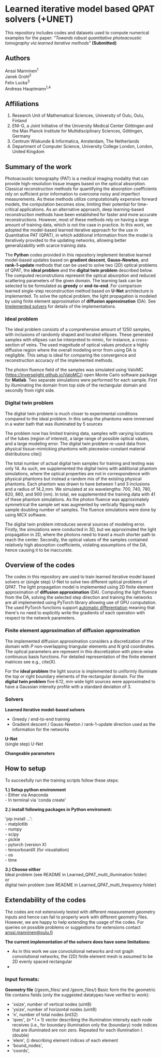 # Learned iterative model based QPAT solvers (+UNET)

This repository includes codes and datasets used to compute numerical examples for the paper: *"Towards robust quantitative photoacoustic tomography via learned iterative methods"* **(Submitted)**

## Authors
Anssi Manninen<sup>1</sup>  <br />
Janek Grohl<sup>2</sup> <br />
Felix Lucka<sup>3</sup>  <br />
Andreas Hauptmann<sup>1,4</sup>  <br />

## Affiliations 
1. Research Unit of Mathematical Sciences, University of Oulu, Oulu, Finland <br />
2. ENI-G, a Joint Initiative of the University Medical Center Göttingen and the Max Planck Institute for Multidisciplinary Sciences, Göttingen, Germany <br />
3. Centrum Wiskunde \& Informatica, Amsterdam, The Netherlands <br />
4. Department of Computer Science, University College London, London, United Kingdom <br />

## Summary of the work
Photoacoustic tomography (PAT) is a medical imaging modality that can provide high-resolution tissue images based on the optical absorption. Classical reconstruction methods for quantifying the absorption coefficients rely on sufficient prior information to overcome noisy and imperfect measurements. As these methods utilize computationally expensive forward models, the computation becomes slow, limiting their potential for time-critical applications. As an alternative approach, deep learning-based reconstruction methods have been established for faster and more accurate reconstructions. However, most of these methods rely on having a large amount of training data, which is not the case in practice. In this work, we adopted the model-based learned iterative approach for the use in Quantitative PAT (QPAT), in which additional information from the model is iteratively provided to the updating networks, allowing better generalizability with scarce training data. 

The **Python** codes provided in this repository implement iterative learned model-based updates based on **gradient descent**, **Gauss-Newton**, and **rank-1-update** methods that can be used to solve two (2D) optical problems of QPAT, the **ideal problem** and the **digital twin problem** described below. The computed reconstrutions represent the optical absorption and reduced scattering parameters of the given domain. The learning task can be selected to be formulated as **greedy** or **end-to-end**. For comparison learned single-step reconstruction method based on **U-Net** architecture is implemented. To solve the optical problem, the light propagation is modeled by using finite element approximation of **diffusion approximation** (DA). See [Implemented solvers](#Implemented-solvers) for details of the implementations.


### Ideal problem
The ideal problem consists of a comprehensive amount of 1250 samples, with inclusions of randomly shaped and located ellipses. These generated samples with ellipses can be interpreted to mimic, for instance, a cross-section of veins. The used magnitude of optical values produce a highly diffusive region where the overall modeling error from using DA is negligible. This setup is ideal for comparing the convergence and reconstruction accuracy of the implemented methods. 

The photon fluence field of the samples was simulated using ValoMC (https://inverselight.github.io/ValoMC/) open Monte Carlo software package for **Matlab**. Two separate simulations were performed for each sample. First by illuminating the domain from top side of the rectangular domain and secondly from right side.


### Digital twin problem
The digital twin problem is much closer to experimental conditions compared to the ideal problem. In this setup the phantoms were immersed in a water bath that was illuminated by 5 sources 

The problem now has limited training data, samples with varying locations of the tubes (region of interest), a large range of possible optical values, and a large modeling error. The digital twin problem re-used data from physical tissue-mimicking phantoms with piecewise-constant material distributions cite{}

The total number of actual digital twin samples for training and testing was only 14. As such, we supplemented the digital twins with additional phantom simulations, where the optical properties are not in correspondence with physical phantoms but instead a random mix of the existing physical phantoms. Each phantom was drawn to have between 1 and 3 inclusions and a radius of 14.2\,mm. We simulated at six wavelengths: 700, 740, 780, 820, 860, and 900 (nm). In total, we supplemented the training data with 41 of these phantom simulations. As the photon fluence was approximately symmetrical the sample set was augmented by vertically flipping each sample doubling number of samples. The fluence simulations were done by using MCX software.

The digital twin problem introduces several sources of modeling error. Firstly, the simulations were conducted in 3D, but we approximated the light propagation in 2D, where the photons need to travel a much shorter path to reach the center. Secondly, the optical values of the samples contained relatively high absorption coefficients, violating assumptions of the DA, hence causing it to be inaccurate.

## Overview of the codes
The codes in this repository are used to train learned iterative model based solvers or (single step) U-Net to solve two different optical problems of QPAT.
The light propagation model is implemented using 2D finite element approximation of **diffusion approximation** (DA). Computing the light fluence from the DA, solving the selected step direction and training the networks are all implemented using PyTorch library allowing use of GPU computation. The used PyTorch functions support [automatic differentiation](https://docs.pytorch.org/tutorials/beginner/basics/autogradqs_tutorial.html) meaning that there's no need to explicitly write the gradients of each operation with respect to the network parameters.

### Finite element approximation of diffusion approximation
The implemented diffusion approximation considers a discretization of the domain with $P$ non-overlapping triangular elements and $N$ grid coordinates. The optical parameters are represent in this discretization with piece-wise continuous basis functions. For detailed representation of the finite element matrices see e.g., cite(X). 

For the **ideal problem** the light source is implemented to uniformly illuminate the top or right boundary elements of the rectangular domain. For the 
**digital twin problem** five 6.12\, mm wide light sources were approximated to have a Gaussian intensity profile with a standard deviation of 3.  

### Solvers 

**Learned iterative model-based solvers** <br />
- Greedy / end-to-end training 
- Gradient descent / Gauss-Newton / rank-1-update direction used as the information for the networks <br />

**U-Net** <br />
(single step) U-Net <br />

**Changeable parameters**


## How to setup
To succesfully run the training scripts follow these steps:

**1.) Setup python environment** <br />
    - Either via Anaconda <br />
    - In terminal via 'conda create'

**2.) install following packages in Python enviroment:** <br />

'pip install ...':  <br />
    - matplotlib <br />
    - numpy <br />
    - scipy <br />
    - pickle <br />
    - pytorch (version X) <br />
    - tensorboardX (for visualiation) <br />
    - os <br />
    - time <br />

**3.) Choose either** <br />
Ideal problem (see README in Learned_QPAT_multi_illumination folder) <br />
or <br />
digital twin problem (see README in Learned_QPAT_multi_frequency folder) 




## Extendability of the codes 
The codes are not extensively tested with different measurement geometry inputs and hence can fail to properly work with different geometry files.  <br />
However, we are happy to help extending the usage of the codes. For queries on possible problems or suggestions for extensions contact anssi.manninen@oulu.fi

**The current implementation of the solvers does have some limitations:**
- As in this work we use convolutional networks and not graph convolutional networks, the (2D) finite element mesh is assumed to be 2D evenly spaced rectangular
-


### Input formats:

**Geometry file** (/geom_files/ and /geom_files/)
Basic form the the geometric file contains fields (only the suggested datatypes have verified to work):
- 'xsize',     number of vertical nodes                              (uint8)
- 'ysize',      number of horizontal nodes                            (uint8)
- 'n',          number of total nodes                                 (int32)    
- 'qvec',       $(n*I \times 1)$ vector describing the illumination intensity each node receives (i.e., for boundary illumination only the (boundary) node indices that are illuminated are non zero. Repeated for each illumination $I$.  (double)
- 'elem',   () describing element indices of each element  
- 'bound_nodes',
- 'coords',









